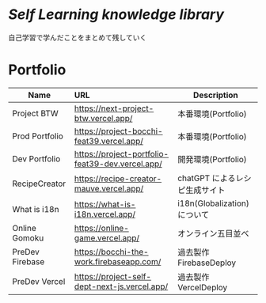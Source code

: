 # **_Self Learning knowledge library_**

自己学習で学んだことをまとめて残していく

# **Portfolio**

| Name            | URL                                              | Description                    |
| --------------- | :----------------------------------------------- | ------------------------------ |
| Project BTW     | https://next-project-btw.vercel.app/             | 本番環境(Portfolio)            |
| Prod Portfolio  | https://project-bocchi-feat39.vercel.app/        | 本番環境(Portfolio)            |
| Dev Portfolio   | https://project-portfolio-feat39-dev.vercel.app/ | 開発環境(Portfolio)            |
| RecipeCreator   | https://recipe-creator-mauve.vercel.app/         | chatGPT によるレシピ生成サイト |
| What is i18n    | https://what-is-i18n.vercel.app/                 | i18n(Globalization)について    |
| Online Gomoku   | https://online-game.vercel.app/                  | オンライン五目並べ             |
| PreDev Firebase | https://bocchi-the-work.firebaseapp.com/         | 過去製作 FirebaseDeploy        |
| PreDev Vercel   | https://project-self-dept-next-js.vercel.app/    | 過去製作 VercelDeploy          |
